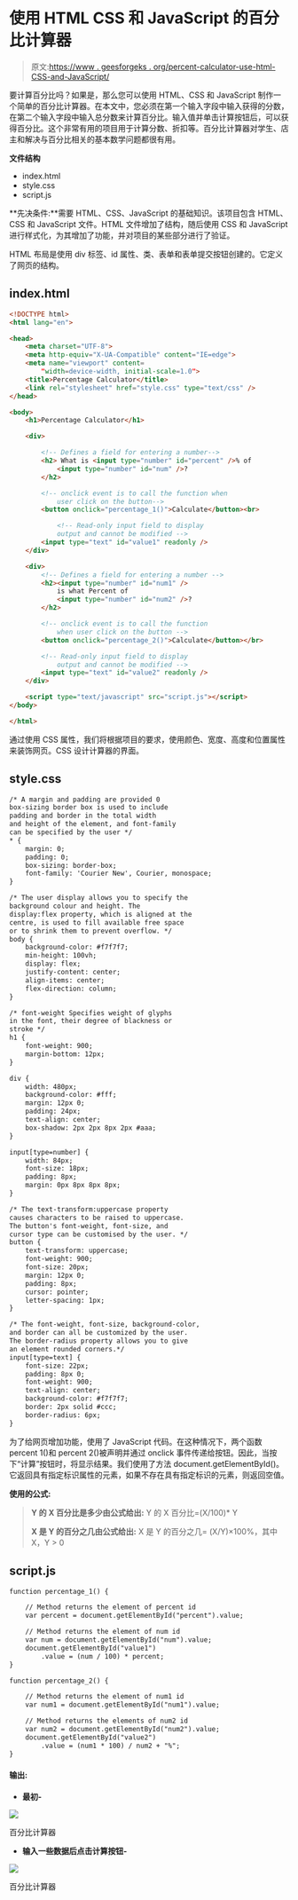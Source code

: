 # 使用 HTML CSS 和 JavaScript 的百分比计算器

> 原文:[https://www . geesforgeks . org/percent-calculator-use-html-CSS-and-JavaScript/](https://www.geeksforgeeks.org/percentage-calculator-using-html-css-and-javascript/)

要计算百分比吗？如果是，那么您可以使用 HTML、CSS 和 JavaScript 制作一个简单的百分比计算器。在本文中，您必须在第一个输入字段中输入获得的分数，在第二个输入字段中输入总分数来计算百分比。输入值并单击计算按钮后，可以获得百分比。这个非常有用的项目用于计算分数、折扣等。百分比计算器对学生、店主和解决与百分比相关的基本数学问题都很有用。

**文件结构**

*   index.html
*   style.css
*   script.js

**先决条件:**需要 HTML、CSS、JavaScript 的基础知识。该项目包含 HTML、CSS 和 JavaScript 文件。HTML 文件增加了结构，随后使用 CSS 和 JavaScript 进行样式化，为其增加了功能，并对项目的某些部分进行了验证。

HTML 布局是使用 div 标签、id 属性、类、表单和表单提交按钮创建的。它定义了网页的结构。

## index.html

```html
<!DOCTYPE html>
<html lang="en">

<head>
    <meta charset="UTF-8">
    <meta http-equiv="X-UA-Compatible" content="IE=edge">
    <meta name="viewport" content=
        "width=device-width, initial-scale=1.0">
    <title>Percentage Calculator</title>
    <link rel="stylesheet" href="style.css" type="text/css" />
</head>

<body>
    <h1>Percentage Calculator</h1>

    <div>

        <!-- Defines a field for entering a number-->
        <h2> What is <input type="number" id="percent" />% of
            <input type="number" id="num" />?
        </h2>

        <!-- onclick event is to call the function when
            user click on the button-->
        <button onclick="percentage_1()">Calculate</button><br>

            <!-- Read-only input field to display 
            output and cannot be modified -->
        <input type="text" id="value1" readonly />
    </div>

    <div>
        <!-- Defines a field for entering a number -->
        <h2><input type="number" id="num1" />
            is what Percent of
            <input type="number" id="num2" />?
        </h2>

        <!-- onclick event is to call the function 
            when user click on the button -->
        <button onclick="percentage_2()">Calculate</button></br>

        <!-- Read-only input field to display 
            output and cannot be modified -->
        <input type="text" id="value2" readonly />
    </div>

    <script type="text/javascript" src="script.js"></script>
</body>

</html>
```

通过使用 CSS 属性，我们将根据项目的要求，使用颜色、宽度、高度和位置属性来装饰网页。CSS 设计计算器的界面。

## style.css

```html
/* A margin and padding are provided 0 
box-sizing border box is used to include 
padding and border in the total width 
and height of the element, and font-family 
can be specified by the user */
* {
    margin: 0;
    padding: 0;
    box-sizing: border-box;
    font-family: 'Courier New', Courier, monospace;
}

/* The user display allows you to specify the
background colour and height. The 
display:flex property, which is aligned at the
centre, is used to fill available free space 
or to shrink them to prevent overflow. */
body {
    background-color: #f7f7f7;
    min-height: 100vh;
    display: flex;
    justify-content: center;
    align-items: center;
    flex-direction: column;
}

/* font-weight Specifies weight of glyphs 
in the font, their degree of blackness or 
stroke */
h1 {
    font-weight: 900;
    margin-bottom: 12px;
}

div {
    width: 480px;
    background-color: #fff;
    margin: 12px 0;
    padding: 24px;
    text-align: center;
    box-shadow: 2px 2px 8px 2px #aaa;
}

input[type=number] {
    width: 84px;
    font-size: 18px;
    padding: 8px;
    margin: 0px 8px 8px 8px;
}

/* The text-transform:uppercase property 
causes characters to be raised to uppercase. 
The button's font-weight, font-size, and 
cursor type can be customised by the user. */
button {
    text-transform: uppercase;
    font-weight: 900;
    font-size: 20px;
    margin: 12px 0;
    padding: 8px;
    cursor: pointer;
    letter-spacing: 1px;
}

/* The font-weight, font-size, background-color, 
and border can all be customized by the user. 
The border-radius property allows you to give 
an element rounded corners.*/
input[type=text] {
    font-size: 22px;
    padding: 8px 0;
    font-weight: 900;
    text-align: center;
    background-color: #f7f7f7;
    border: 2px solid #ccc;
    border-radius: 6px;
}
```

为了给网页增加功能，使用了 JavaScript 代码。在这种情况下，两个函数 percent 1()和 percent 2()被声明并通过 onclick 事件传递给按钮。因此，当按下“计算”按钮时，将显示结果。我们使用了方法 document.getElementById()。它返回具有指定标识属性的元素，如果不存在具有指定标识的元素，则返回空值。

**使用的公式:**

> **Y 的 X 百分比是多少由公式给出:**
> Y 的 X 百分比=(X/100)* Y
> 
> **X 是 Y 的百分之几由公式给出:**
> X 是 Y 的百分之几= (X/Y)×100%，其中 X，Y > 0

## script.js

```html
function percentage_1() {

    // Method returns the element of percent id
    var percent = document.getElementById("percent").value;

    // Method returns the element of num id
    var num = document.getElementById("num").value;
    document.getElementById("value1")
        .value = (num / 100) * percent;
}

function percentage_2() {

    // Method returns the element of num1 id
    var num1 = document.getElementById("num1").value;

    // Method returns the elements of num2 id
    var num2 = document.getElementById("num2").value;
    document.getElementById("value2")
        .value = (num1 * 100) / num2 + "%";
}
```

#### 输出:

*   **最初-**

![](img/e4a1842a6d32bdd3d1b2318bb2da49b5.png)

百分比计算器

*   **输入一些数据后点击计算按钮-**

![](img/fb4994c9c032e51741d2f958aca728b1.png)

百分比计算器